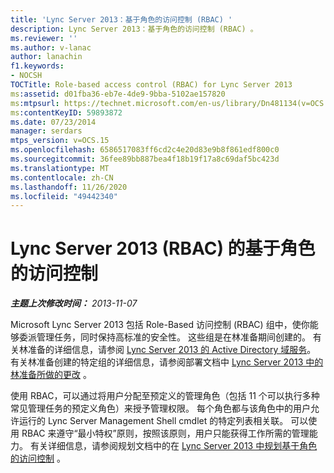 ```yaml
---
title: 'Lync Server 2013：基于角色的访问控制 (RBAC) '
description: Lync Server 2013：基于角色的访问控制 (RBAC) 。
ms.reviewer: ''
ms.author: v-lanac
author: lanachin
f1.keywords:
- NOCSH
TOCTitle: Role-based access control (RBAC) for Lync Server 2013
ms:assetid: d01fba36-eb7e-4de9-9bba-5102ae157820
ms:mtpsurl: https://technet.microsoft.com/en-us/library/Dn481134(v=OCS.15)
ms:contentKeyID: 59893872
ms.date: 07/23/2014
manager: serdars
mtps_version: v=OCS.15
ms.openlocfilehash: 6586517083ff6cd2c4e20d83e9b8f861edf800c0
ms.sourcegitcommit: 36fee89bb887bea4f18b19f17a8c69daf5bc423d
ms.translationtype: MT
ms.contentlocale: zh-CN
ms.lasthandoff: 11/26/2020
ms.locfileid: "49442340"
---
```

# <a name="role-based-access-control-rbac-for-lync-server-2013"></a>Lync Server 2013 (RBAC) 的基于角色的访问控制

<div data-xmlns="http://www.w3.org/1999/xhtml">

<div class="topic" data-xmlns="http://www.w3.org/1999/xhtml" data-msxsl="urn:schemas-microsoft-com:xslt" data-cs="https://msdn.microsoft.com/">

<div data-asp="https://msdn2.microsoft.com/asp">



</div>

<div id="mainSection">

<div id="mainBody">

<span> </span>

_**主题上次修改时间：** 2013-11-07_

Microsoft Lync Server 2013 包括 Role-Based 访问控制 (RBAC) 组中，使你能够委派管理任务，同时保持高标准的安全性。 这些组是在林准备期间创建的。 有关林准备的详细信息，请参阅 [Lync Server 2013 的 Active Directory 域服务](lync-server-2013-active-directory-domain-services-for-lync-server.md)。 有关林准备创建的特定组的详细信息，请参阅部署文档中 [Lync Server 2013 中的林准备所做的更改](lync-server-2013-changes-made-by-forest-preparation.md) 。

使用 RBAC，可以通过将用户分配至预定义的管理角色（包括 11 个可以执行多种常见管理任务的预定义角色）来授予管理权限。 每个角色都与该角色中的用户允许运行的 Lync Server Management Shell cmdlet 的特定列表相关联。 可以使用 RBAC 来遵守“最小特权”原则，按照该原则，用户只能获得工作所需的管理能力。 有关详细信息，请参阅规划文档中的在 [Lync Server 2013 中规划基于角色的访问控制](lync-server-2013-planning-for-role-based-access-control.md) 。

</div>

<span> </span>

</div>

</div>

</div>

